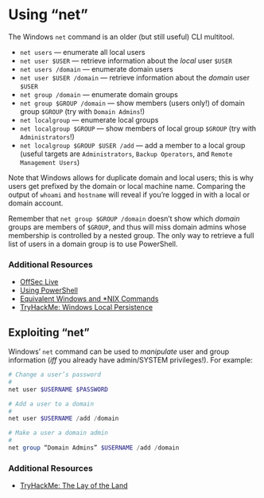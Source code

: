 # Using “net”
The Windows `net` command is an older (but still useful) CLI multitool.

* `net users` — enumerate all local users
* `net user $USER` — retrieve information about the *local* user `$USER`
* `net users /domain` — enumerate domain users
* `net user $USER /domain` — retrieve information about the *domain* user `$USER`
* `net group /domain` — enumerate domain groups
* `net group $GROUP /domain` — show members (users only!) of domain group `$GROUP` (try with `Domain Admins`!)
* `net localgroup` — enumerate local groups
* `net localgroup $GROUP` — show members of local group `$GROUP` (try with `Administrators`!)
* `net localgroup $GROUP $USER /add` — add a member to a local group (useful targets are `Administrators`, `Backup Operators`, and `Remote Management Users`)

Note that Windows allows for duplicate domain and local users; this is why users get prefixed by the domain or local machine name. Comparing the output of `whoami` and `hostname` will reveal if you’re logged in with a local or domain account.

Remember that `net group $GROUP /domain` doesn’t show which *domain* groups are members of `$GROUP`, and thus will miss domain admins whose membership is controlled by a nested group. The only way to retrieve a full list of users in a domain group is to use PowerShell.

### Additional Resources
* [OffSec Live](https://www.offensive-security.com/offsec/offsec-live/)
* [Using PowerShell](./Using%20PowerShell.md)
* [Equivalent Windows and *NIX Commands](./Equivalent%20Windows%20and%20UNIX%20Commands.md)
* [TryHackMe: Windows Local Persistence](https://tryhackme.com/room/windowslocalpersistence) 

## Exploiting “net”
Windows’ `net` command can be used to *manipulate* user and group information (*iff* you already have admin/SYSTEM privileges!). For example:

```powershell
# Change a user’s password
#
net user $USERNAME $PASSWORD

# Add a user to a domain
#
net user $USERNAME /add /domain

# Make a user a domain admin
#
net group “Domain Admins” $USERNAME /add /domain
```

### Additional Resources
* [TryHackMe: The Lay of the Land](https://tryhackme.com/room/thelayoftheland)
